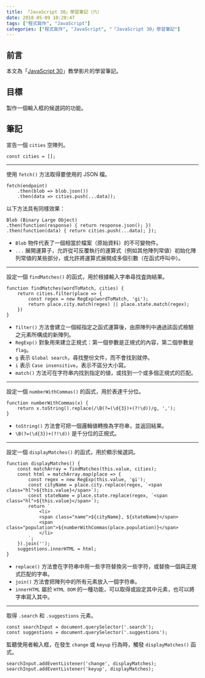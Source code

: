```yaml
---
title: 「JavaScript 30」學習筆記（六）
date: 2018-05-09 10:20:47
tags: ["程式寫作", "JavaScript"]
categories: ["程式寫作", "JavaScript", "「JavaScript 30」學習筆記"]
---
```


## 前言
本文為「[JavaScript 30](https://javascript30.com/)」教學影片的學習筆記。

## 目標
製作一個輸入框的候選詞的功能。

## 筆記
宣告一個 `cities` 空陣列。
```JS
const cities = [];
```
---
使用 `fetch()` 方法取得要使用的 JSON 檔。
```JS
fetch(endpoint)
    .then(blob => blob.json()) 
    .then(data => cities.push(...data));
```
以下方法具有同樣效果：
```JS
Blob (Binary Large Object)
.then(function(response) { return response.json(); })
.then(function(data) { return cities.push(...data); });
```
- `Blob` 物件代表了一個相當於檔案（原始資料）的不可變物件。
- `...` 展開運算子，允許從可反覆執行的運算式（例如其他陣列常値）初始化陣列常値的某些部分，或允許將運算式展開成多個引數（在函式呼叫中）。
---
設定一個 `findMatches()` 的函式，用於根據輸入字串尋找査詢結果。
```JS
function findMatches(wordToMatch, cities) {
    return cities.filter(place => {
        const regex = new RegExp(wordToMatch, 'gi');
        return place.city.match(regex) || place.state.match(regex);
    })
}
```
- `filter()` 方法會建立一個經指定之函式運算後，由原陣列中通過該函式檢驗之元素所構成的新陣列。
- `RegExp()` 對象用來建立正規式：第一個參數是正規式的內容，第二個參數是 `flag`。
- `g` 表示 `Global search`，尋找整份文件，而不會找到就停。
- `i` 表示 `Case insensitive`，表示不區分大小寫。
- `match()` 方法可在字符串内找到指定的値，或找到一个或多個正規式的匹配。
---
設定一個 `numberWithCommas()` 的函式，用於表達千分位。
```JS
function numberWithCommas(x) {
    return x.toString().replace(/\B(?=(\d{3})+(?!\d))/g, ',');
}
```
- `toString()` 方法會可把一個邏輯値轉換為字符串，並返回結果。
- `\B(?=(\d{3})+(?!\d))` 是千分位的正規式。
---
設定一個 `displayMatches()` 的函式，用於顯示候選詞。
```JS
function displayMatches() {
    const matchArray = findMatches(this.value, cities);
    const html = matchArray.map(place => {
        const regex = new RegExp(this.value, 'gi');
        const cityName = place.city.replace(regex, `<span class="hl">${this.value}</span>`);
        const stateName = place.state.replace(regex, `<span class="hl">${this.value}</span>`);
        return `
            <li>
            <span class="name">${cityName}, ${stateName}</span>
            <span class="population">${numberWithCommas(place.population)}</span>
            </li>
        `;
    }).join('');
    suggestions.innerHTML = html;
}
```
- `replace()` 方法會在字符串中用一些字符替換另一些字符，或替換一個與正規式匹配的字串。
- `join()` 方法會把陣列中的所有元素放入一個字符串。
- `innerHTML` 屬於 `HTML DOM` 的一種功能，可以取得或設定其中元素，也可以將字串寫入其中。
---
取得 `.search` 和 `.suggestions` 元素。
```JS
const searchInput = document.querySelector('.search');
const suggestions = document.querySelector('.suggestions');
```
監聽使用者輸入框，在發生 `change` 或 `keyup` 行為時，觸發 `displayMatches()` 函式。
```JS
searchInput.addEventListener('change', displayMatches);
searchInput.addEventListener('keyup', displayMatches);
```